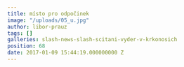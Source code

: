 ```yaml
---
title: místo pro odpočinek
image: "/uploads/05_u.jpg"
author: libor-prauz
tags: []
galleries: slash-news-slash-scitani-vyder-v-krkonosich
position: 68
date: 2017-01-09 15:44:19.000000000 Z
---
```

